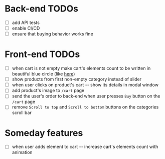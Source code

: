 # Back-end TODOs
- [ ] add API tests
- [ ] enable CI/CD
- [ ] ensure that buying behavior works fine

# Front-end TODOs

- [ ] when cart is not empty make cart's elements count to be written in beautiful blue circle (like [here](https://icon-library.net/icon/number-1-icon-png-0.html))
- [ ] show products from first non-empty category instead of slider
- [ ] when user clicks on product's cart -- show its details in modal window
- [ ] add product's image to `/cart` page
- [ ] send the user's order to back-end when user presses `Buy` button on the `/cart` page
- [ ] remove `Scroll to top` and `Scroll to bottom` buttons on the categories scroll bar

# Someday features
- [ ] when user adds element to cart -- increase cart's elements count with animation
 